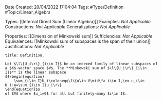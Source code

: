 <div class="topSpace"></div>

Date Created: 20/04/2022 17:04:04
Tags: #Type/Definition #Topic/Linear_Algebra

Types: [[Internal Direct Sum (Linear Algebra)]]
Examples: <i>Not Applicable</i>
Constructions: <i>Not Applicable</i>
Generalizations: <i>Not Applicable</i>

Properties: [[Dimension of Minkowski sum]]
Sufficiencies: <i>Not Applicable</i>
Equivalences: [[Minkowski sum of subspaces is the span of their union]]
Justifications: <i>Not Applicable</i>

``` ad-Definition
title: Definition.

Let $\l\{U_i\r\}_{i\in I}$ be an indexed family of linear subspaces of a $K$-vector space $V$. The **Minkowski sum of $\l\{U_i\r\}_{i\in I}$** is the linear subspace
$$\begin{equation}
    \sum_{i\in I}U_i\coloneqq\l\{u\in V\mid\fa i\in I,\ex u_i\in U_i:u=\sum_{i\in I}u_i\r\}
\end{equation}$$
of $V$ where $u_i=0$ for all but finitely-many $i\in I$.

```
